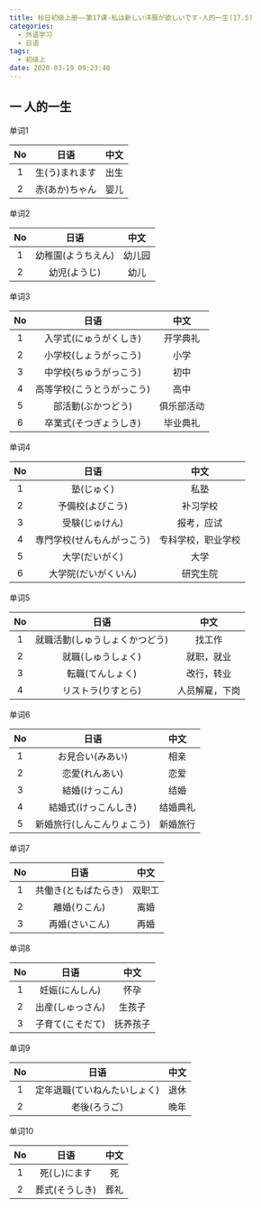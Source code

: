 ```yaml
---
title: 标日初级上册——第17课-私は新しい洋服が欲しいです-人的一生(17.5)
categories:
  - 外语学习
  - 日语
tags:
  - 初级上
date: 2020-03-19 09:23:40
---
```

## 一 人的一生

单词1

|  No  |      日语      | 中文 |
| :--: | :------------: | :--: |
|  1   | 生(う)まれます | 出生 |
|  2   | 赤(あか)ちゃん | 婴儿 |

<!--more-->

单词2

|  No  |        日语        |  中文  |
| :--: | :----------------: | :----: |
|  1   | 幼稚園(ようちえん) | 幼儿园 |
|  2   |    幼児(ようじ)    |  幼儿  |

单词3

|  No  |            日语            |    中文    |
| :--: | :------------------------: | :--------: |
|  1   |   入学式(にゅうがくしき)   |  开学典礼  |
|  2   |   小学校(しょうがっこう)   |    小学    |
|  3   |   中学校(ちゅうがっこう)   |    初中    |
|  4   | 高等学校(こうとうがっこう) |    高中    |
|  5   |     部活動(ぶかつどう)     | 俱乐部活动 |
|  6   |   卒業式(そつぎょうしき)   |  毕业典礼  |

单词4

|  No  |            日语            |        中文        |
| :--: | :------------------------: | :----------------: |
|  1   |         塾(じゅく)         |        私塾        |
|  2   |      予備校(よびこう)      |      补习学校      |
|  3   |       受験(じゅけん)       |     报考，应试     |
|  4   | 専門学校(せんもんがっこう) | 专科学校，职业学校 |
|  5   |       大学(だいがく)       |        大学        |
|  6   |    大学院(だいがくいん)    |      研究生院      |

单词5

|  No  |              日语              |      中文      |
| :--: | :----------------------------: | :------------: |
|  1   | 就職活動(しゅうしょくかつどう) |     找工作     |
|  2   |       就職(しゅうしょく)       |   就职，就业   |
|  3   |        転職(てんしょく)        |   改行，转业   |
|  4   |       リストラ(りすとら)       | 人员解雇，下岗 |

单词6

|  No  |            日语            |   中文   |
| :--: | :------------------------: | :------: |
|  1   |      お見合い(みあい)      |   相亲   |
|  2   |       恋愛(れんあい)       |   恋爱   |
|  3   |       結婚(けっこん)       |   结婚   |
|  4   |    結婚式(けっこんしき)    | 结婚典礼 |
|  5   | 新婚旅行(しんこんりょこう) | 新婚旅行 |

单词7

|  No  |         日语         |  中文  |
| :--: | :------------------: | :----: |
|  1   | 共働き(ともばたらき) | 双职工 |
|  2   |     離婚(りこん)     |  离婚  |
|  3   |    再婚(さいこん)    |  再婚  |

单词8

|  No  |       日语       |   中文   |
| :--: | :--------------: | :------: |
|  1   |  妊娠(にんしん)  |   怀孕   |
|  2   | 出産(しゅっさん) |  生孩子  |
|  3   | 子育て(こそだて) | 抚养孩子 |

单词9

|  No  |             日语             | 中文 |
| :--: | :--------------------------: | :--: |
|  1   | 定年退職(ていねんたいしょく) | 退休 |
|  2   |         老後(ろうご)         | 晚年 |

单词10

|  No  |      日语      | 中文 |
| :--: | :------------: | :--: |
|  1   |  死(し)にます  |  死  |
|  2   | 葬式(そうしき) | 葬礼 |

